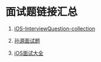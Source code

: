 # 面试题链接汇总

1. [iOS-InterviewQuestion-collection](https://github.com/liberalisman/iOS-InterviewQuestion-collection)

2. [孙源面试题](https://github.com/ChenYilong/iOSInterviewQuestions)

3. [iOS面试大全](https://www.jianshu.com/p/1798ba01e9ef)